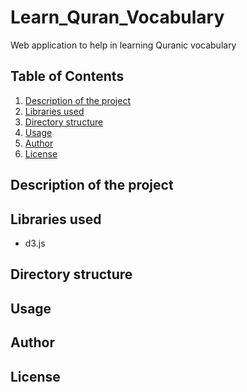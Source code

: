 # Learn_Quran_Vocabulary
Web application to help in learning Quranic vocabulary

## Table of Contents
<ol>
   <li><a href="#head1"> Description of the project</a>
   <li><a href="#head2"> Libraries used </a>
   <li><a href="#head3"> Directory structure </a>
   <li><a href="#head4"> Usage </a>
   <li><a href="#head5"> Author </a>
   <li><a href="#head6"> License </a>
</ol>



<p id="head1"> <h2> Description of the project </h2></p>


<p id="head2"> <h2> Libraries used </h2> </p>

<ul>
 <li> d3.js
</ul>

<p id="head3"> <h2> Directory structure </h2> </p>


<p id="head4"> <h2> Usage </h2> </p>

<p id="head5"> <h2> Author </h2> </p>
       
<p id="head6"> <h2> License </h2> </p>
